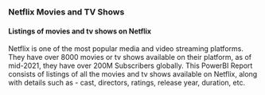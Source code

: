 ### Netflix Movies and TV Shows

#### Listings of movies and tv shows on Netflix

Netflix is one of the most popular media and video streaming platforms. They have over 8000 movies or tv shows available on their platform, as of mid-2021, they have over 200M Subscribers globally. This PowerBI Report consists of listings of all the movies and tv shows available on Netflix, along with details such as - cast, directors, ratings, release year, duration, etc.

